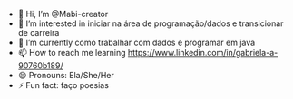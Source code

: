 - 👋 Hi, I’m @Mabi-creator
- 👀 I’m interested in iniciar na área de programação/dados e transicionar de carreira
- 🌱 I’m currently como trabalhar com dados e programar em java
- 📫 How to reach me learning https://www.linkedin.com/in/gabriela-a-90760b189/
- 😄 Pronouns: Ela/She/Her
- ⚡ Fun fact: faço poesias

<!---
Mabi-creator/Mabi-creator is a ✨ special ✨ repository because its `README.md` (this file) appears on your GitHub profile.
You can click the Preview link to take a look at your changes.
--->
